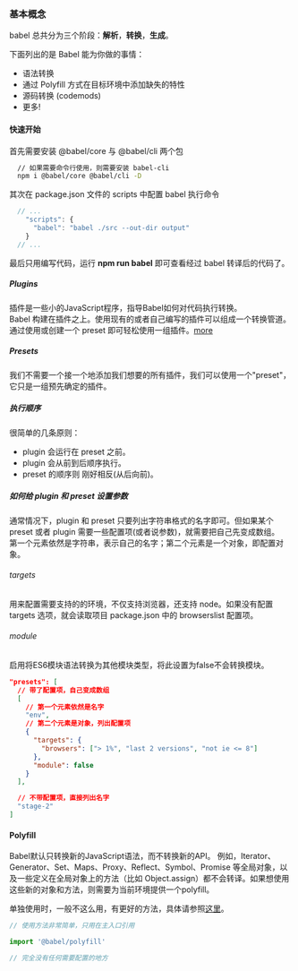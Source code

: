 
### 基本概念
babel 总共分为三个阶段：**解析**，**转换**，**生成**。  

下面列出的是 Babel 能为你做的事情：
* 语法转换
* 通过 Polyfill 方式在目标环境中添加缺失的特性
* 源码转换 (codemods)
* 更多!

#### 快速开始
首先需要安装 @babel/core 与 @babel/cli 两个包  
```bash
  // 如果需要命令行使用，则需要安装 babel-cli
  npm i @babel/core @babel/cli -D
```

其次在 package.json 文件的 scripts 中配置 babel 执行命令
```javascript
  // ...
    "scripts": {
      "babel": "babel ./src --out-dir output"
    }
  // ...
```

最后只用编写代码，运行 **npm run babel** 即可查看经过 babel 转译后的代码了。

##### Plugins

插件是一些小的JavaScript程序，指导Babel如何对代码执行转换。  
Babel 构建在插件之上。使用现有的或者自己编写的插件可以组成一个转换管道。通过使用或创建一个 preset 即可轻松使用一组插件。[more](https://www.babeljs.cn/docs/plugins)  


##### Presets

我们不需要一个接一个地添加我们想要的所有插件，我们可以使用一个"preset"，它只是一组预先确定的插件。 

##### 执行顺序
很简单的几条原则：  
* plugin 会运行在 preset 之前。  
* plugin 会从前到后顺序执行。  
* preset 的顺序则 刚好相反(从后向前)。  


##### 如何给 plugin 和 preset 设置参数
通常情况下，plugin 和 preset 只要列出字符串格式的名字即可。但如果某个 preset 或者 plugin 需要一些配置项(或者说参数)，就需要把自己先变成数组。  
第一个元素依然是字符串，表示自己的名字；第二个元素是一个对象，即配置对象。  

###### targets
用来配置需要支持的的环境，不仅支持浏览器，还支持 node。如果没有配置 targets 选项，就会读取项目 package.json 中的 browserslist 配置项。

###### module
启用将ES6模块语法转换为其他模块类型，将此设置为false不会转换模块。

```json
"presets": [
  // 带了配置项，自己变成数组
  [
    // 第一个元素依然是名字
    "env",
    // 第二个元素是对象，列出配置项
    {
      "targets": {
        "browsers": ["> 1%", "last 2 versions", "not ie <= 8"]
      },
      "module": false
    }
  ],

  // 不带配置项，直接列出名字
  "stage-2"
]
```


#### Polyfill
Babel默认只转换新的JavaScript语法，而不转换新的API。 例如，Iterator、Generator、Set、Maps、Proxy、Reflect、Symbol、Promise 等全局对象，以及一些定义在全局对象上的方法（比如 Object.assign）都不会转译。如果想使用这些新的对象和方法，则需要为当前环境提供一个polyfill。

单独使用时，一般不这么用，有更好的方法，具体请参照[这里](/full_stack/babel/polyfill)。
```javascript
// 使用方法非常简单，只用在主入口引用 

import '@babel/polyfill'

// 完全没有任何需要配置的地方
```